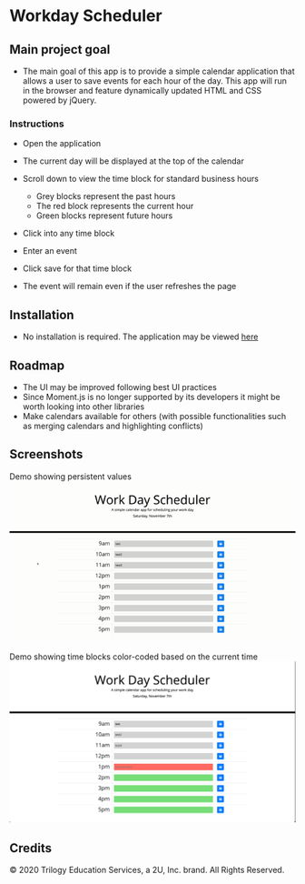 # Workday Scheduler

## Main project goal

- The main goal of this app is to provide a simple calendar application that allows a user to save events for each hour of the day. This app will run in the browser and feature dynamically updated HTML and CSS powered by jQuery.

### Instructions

- Open the application

- The current day will be displayed at the top of the calendar

- Scroll down to view the time block for standard business hours

  - Grey blocks represent the past hours
  - The red block represents the current hour
  - Green blocks represent future hours

- Click into any time block

- Enter an event

- Click save for that time block

- The event will remain even if the user refreshes the page

## Installation

- No installation is required. The application may be viewed [here]()

## Roadmap

- The UI may be improved following best UI practices
- Since Moment.js is no longer supported by its developers it might be worth looking into other libraries
- Make calendars available for others (with possible functionalities such as merging calendars and highlighting conflicts)

## Screenshots

Demo showing persistent values
![Saved in local storage](./Assets/persistent-data.gif 'Saved in local storage')

Demo showing time blocks color-coded based on the current time
![Time by color](./Assets/time-by-color.png 'Time by color')

## Credits

© 2020 Trilogy Education Services, a 2U, Inc. brand. All Rights Reserved.
